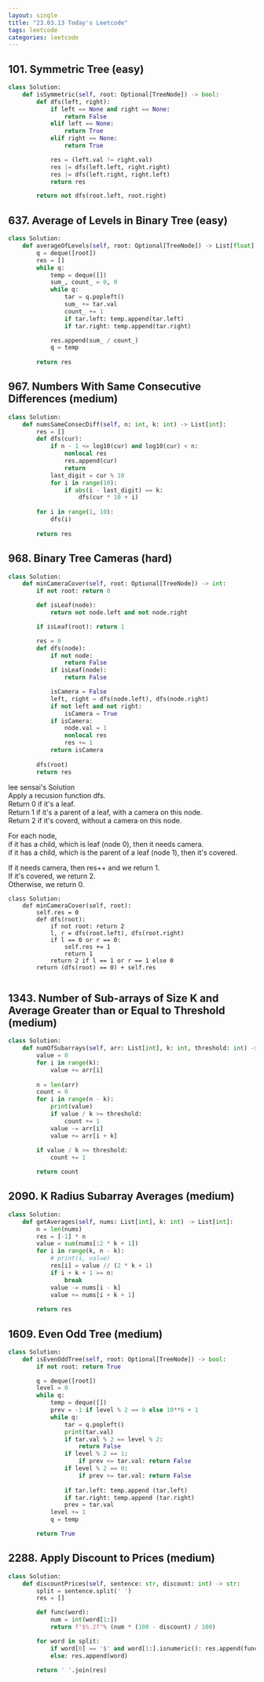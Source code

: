 ```yaml
---
layout: single
title: "23.03.13 Today's Leetcode"
tags: leetcode
categories: leetcode
---
```


## 101. Symmetric Tree (easy)

```python
class Solution:
    def isSymmetric(self, root: Optional[TreeNode]) -> bool:
        def dfs(left, right):
            if left == None and right == None:
                return False
            elif left == None:
                return True
            elif right == None:
                return True

            res = (left.val != right.val)
            res |= dfs(left.left, right.right)
            res |= dfs(left.right, right.left)
            return res

        return not dfs(root.left, root.right)
```

## 637. Average of Levels in Binary Tree (easy)

```python
class Solution:
    def averageOfLevels(self, root: Optional[TreeNode]) -> List[float]:
        q = deque([root])
        res = []
        while q:
            temp = deque([])
            sum_, count_ = 0, 0
            while q:
                tar = q.popleft()
                sum_ += tar.val
                count_ += 1
                if tar.left: temp.append(tar.left)
                if tar.right: temp.append(tar.right)

            res.append(sum_ / count_)
            q = temp
        
        return res
```

## 967. Numbers With Same Consecutive Differences (medium)

```python
class Solution:
    def numsSameConsecDiff(self, n: int, k: int) -> List[int]:
        res = []
        def dfs(cur):
            if n - 1 <= log10(cur) and log10(cur) < n:
                nonlocal res 
                res.append(cur)
                return
            last_digit = cur % 10
            for i in range(10):
                if abs(i - last_digit) == k:
                    dfs(cur * 10 + i)
        
        for i in range(1, 10):
            dfs(i)
        
        return res
```

## 968. Binary Tree Cameras (hard)

```python
class Solution:
    def minCameraCover(self, root: Optional[TreeNode]) -> int:
        if not root: return 0

        def isLeaf(node):
            return not node.left and not node.right

        if isLeaf(root): return 1

        res = 0
        def dfs(node):
            if not node:
                return False
            if isLeaf(node):
                return False

            isCamera = False
            left, right = dfs(node.left), dfs(node.right)
            if not left and not right:
                isCamera = True
            if isCamera:
                node.val = 1
                nonlocal res
                res += 1
            return isCamera
        
        dfs(root)
        return res
```

lee sensai's Solution  
Apply a recusion function dfs.  
Return 0 if it's a leaf.  
Return 1 if it's a parent of a leaf, with a camera on this node.  
Return 2 if it's coverd, without a camera on this node.  

For each node,  
if it has a child, which is leaf (node 0), then it needs camera.  
if it has a child, which is the parent of a leaf (node 1), then it's covered.  

If it needs camera, then res++ and we return 1.  
If it's covered, we return 2.  
Otherwise, we return 0.  

```
class Solution:
    def minCameraCover(self, root):
        self.res = 0
        def dfs(root):
            if not root: return 2
            l, r = dfs(root.left), dfs(root.right)
            if l == 0 or r == 0:
                self.res += 1
                return 1
            return 2 if l == 1 or r == 1 else 0
        return (dfs(root) == 0) + self.res
            
```
 
## 1343. Number of Sub-arrays of Size K and Average Greater than or Equal to Threshold (medium)

```python
class Solution:
    def numOfSubarrays(self, arr: List[int], k: int, threshold: int) -> int:
        value = 0
        for i in range(k):
            value += arr[i]
        
        n = len(arr)
        count = 0
        for i in range(n - k):
            print(value)
            if value / k >= threshold:
                count += 1
            value -= arr[i]
            value += arr[i + k]
        
        if value / k >= threshold:
            count += 1

        return count
```

## 2090. K Radius Subarray Averages (medium)

```python
class Solution:
    def getAverages(self, nums: List[int], k: int) -> List[int]:
        n = len(nums)
        res = [-1] * n
        value = sum(nums[:2 * k + 1])
        for i in range(k, n - k):
            # print(i, value)
            res[i] = value // (2 * k + 1)
            if i + k + 1 >= n:
                break
            value -= nums[i - k]
            value += nums[i + k + 1]
        
        return res
```

## 1609. Even Odd Tree (medium)

```python
class Solution:
    def isEvenOddTree(self, root: Optional[TreeNode]) -> bool:
        if not root: return True

        q = deque([root])
        level = 0
        while q:
            temp = deque([])
            prev = -1 if level % 2 == 0 else 10**6 + 1
            while q:
                tar = q.popleft()
                print(tar.val)
                if tar.val % 2 == level % 2:
                    return False
                if level % 2 == 1:
                    if prev <= tar.val: return False
                if level % 2 == 0:
                    if prev >= tar.val: return False
                
                if tar.left: temp.append (tar.left)
                if tar.right: temp.append (tar.right)
                prev = tar.val
            level += 1
            q = temp

        return True
```

## 2288. Apply Discount to Prices (medium)

```python
class Solution:
    def discountPrices(self, sentence: str, discount: int) -> str:
        split = sentence.split(' ')
        res = []

        def func(word):
            num = int(word[1:])
            return f"$%.2f"% (num * (100 - discount) / 100)

        for word in split:
            if word[0] == '$' and word[1:].isnumeric(): res.append(func(word))
            else: res.append(word)

        return ' '.join(res)
```

